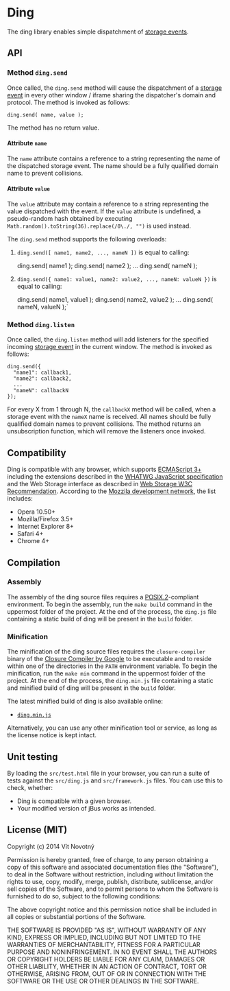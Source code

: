 # Ding #

The ding library enables simple dispatchment of [storage events][].

  [Storage Events]: http://www.w3.org/TR/webstorage/#the-storage-event "Web Storage"

## API ##

### Method `ding.send` ###

Once called, the `ding.send` method will cause the dispatchment of a [storage event][storage events] in every other window / iframe sharing the dispatcher's domain and protocol. The method is invoked as follows:

    ding.send( name, value );

The method has no return value.

#### Attribute `name` ####

The `name` attribute contains a reference to a string representing the name of the dispatched storage event. The name should be a fully qualified domain name to prevent collisions.

#### Attribute `value` ####

The `value` attribute may contain a reference to a string representing the value dispatched with the event. If the `value` attribute is undefined, a pseudo-random hash obtained by executing `Math.random().toString(36).replace(/0\./, "")` is used instead.

The `ding.send` method supports the following overloads:

  1. `ding.send([ name1, name2, ..., nameN ])` is equal to calling:

        ding.send( name1 );
        ding.send( name2 );
        ...
        ding.send( nameN );
  
  2. `ding.send({ name1: value1, name2: value2, ..., nameN: valueN })` is equal to calling:
  
        ding.send( name1, value1 );
        ding.send( name2, value2 );
        ...
        ding.send( nameN, valueN );`

### Method `ding.listen` ###

Once called, the `ding.listen` method will add listeners for the specified incoming [storage event][storage events] in the current window. The method is invoked as follows:

    ding.send({
      "name1": callback1,
      "name2": callback2,
      ...
      "nameN": callbackN
    });

For every X from 1 through N, the `callbackX` method will be called, when a storage event with the `nameX` name is received. All names should be fully qualified domain names to prevent collisions. The method returns an unsubscription function, which will remove the listeners once invoked.

## Compatibility ##

Ding is compatible with any browser, which supports [ECMAScript 3+][ECMA-262 3rd edition] including the extensions described in the [WHATWG JavaScript specification][ECMAScript web extensions] and the Web Storage interface as described in [Web Storage W3C Recommendation][]. According to the [Mozzila development network][DOM Storage guide], the list includes:
  
 * Opera 10.50+
 * Mozilla/Firefox 3.5+
 * Internet Explorer 8+
 * Safari 4+
 * Chrome 4+

[ECMA-262 3rd edition]: http://www.ecma-international.org/publications/files/ECMA-ST-ARCH/ECMA-262,%203rd%20edition,%20December%201999.pdf "ECMAScript Language Specification"
[ECMAScript web extensions]: http://javascript.spec.whatwg.org/ "JavaScript, aka. Web ECMAScript"
[Web Storage W3C Recommendation]: http://www.w3.org/TR/webstorage/ "Web Storage"
[DOM Storage guide]: https://developer.mozilla.org/en-US/docs/Web/Guide/API/DOM/Storage#Browser_compatibility "DOM Storage guide - Web developer guide | MDN"

## Compilation ##

### Assembly ###

The assembly of the ding source files requires a [POSIX.2][]-compliant environment. To begin the assembly, run the `make build` command in the uppermost folder of the project. At the end of the process, the `ding.js` file containing a static build of ding will be present in the `build` folder.

[POSIX.2]: http://pubs.opengroup.org/onlinepubs/009695399/ "The Open Group Base Specifications Issue 6"

### Minification ###

The minification of the ding source files requires the `closure-compiler` binary of the [Closure Compiler by Google][] to be executable and to reside within one of the directories in the `PATH` environment variable. To begin the minification, run the `make min` command in the uppermost folder of the project. At the end of the process, the `ding.min.js` file containing a static and minified build of ding will be present in the `build` folder.

The latest minified build of ding is also available online:

  * [`ding.min.js`](http://tiny.cc/dingjs)

Alternatively, you can use any other minification tool or service, as long as the license notice is kept intact.
  
  [Closure Compiler by Google]: https://developers.google.com/closure/compiler/ "Closure Tools -- Google Developers"

## Unit testing ##

By loading the `src/test.html` file in your browser, you can run a suite of tests against the `src/ding.js` and `src/framework.js` files. You can use this to check, whether:

  * Ding is compatible with a given browser.
  * Your modified version of jBus works as intended.

## License (MIT) ##

Copyright (c) 2014 Vít Novotný

Permission is hereby granted, free of charge, to any person
obtaining a copy of this software and associated documentation
files (the "Software"), to deal in the Software without
restriction, including without limitation the rights to use,
copy, modify, merge, publish, distribute, sublicense, and/or sell
copies of the Software, and to permit persons to whom the
Software is furnished to do so, subject to the following
conditions:

The above copyright notice and this permission notice shall be
included in all copies or substantial portions of the Software.

THE SOFTWARE IS PROVIDED "AS IS", WITHOUT WARRANTY OF ANY KIND,
EXPRESS OR IMPLIED, INCLUDING BUT NOT LIMITED TO THE WARRANTIES
OF MERCHANTABILITY, FITNESS FOR A PARTICULAR PURPOSE AND
NONINFRINGEMENT. IN NO EVENT SHALL THE AUTHORS OR COPYRIGHT
HOLDERS BE LIABLE FOR ANY CLAIM, DAMAGES OR OTHER LIABILITY,
WHETHER IN AN ACTION OF CONTRACT, TORT OR OTHERWISE, ARISING
FROM, OUT OF OR IN CONNECTION WITH THE SOFTWARE OR THE USE OR
OTHER DEALINGS IN THE SOFTWARE.